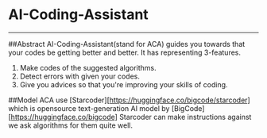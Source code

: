 # AI-Coding-Assistant
---------------------------
##Abstract
AI-Coding-Assistant(stand for ACA) guides you towards that your codes be getting better and better.
It has representing 3-features.
1. Make codes of the suggested algorithms.
2. Detect errors with given your codes.
3. Give you advices so that you're improving your skills of coding.

##Model
ACA use [Starcoder][https://huggingface.co/bigcode/starcoder] which is opensource text-generation AI model by [BigCode][https://huggingface.co/bigcode]
Starcoder can make instructions against we ask algorithms for them quite well. 
